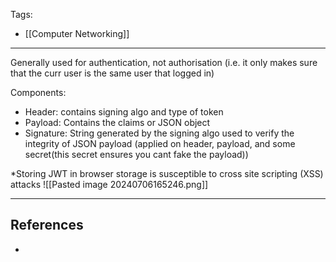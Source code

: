 Tags:
- [[Computer Networking]]
---
Generally used for authentication, not authorisation (i.e. it only makes sure that the curr user is the same user that logged in)

Components:

- Header: contains signing algo and type of token
- Payload: Contains the claims or JSON object
- Signature: String generated by the signing algo used to verify the integrity of JSON payload (applied on header, payload, and some secret(this secret ensures you cant fake the payload))

*Storing JWT in browser storage is susceptible to cross site scripting (XSS) attacks
![[Pasted image 20240706165246.png]]


---
## References
- 